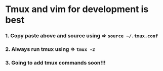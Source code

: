 # Tmux and vim for development is best

### 1. Copy paste above and source using => ```source ~/.tmux.conf```
### 2. Always run tmux using 		 => ```tmux -2```
### 3. Going to add tmux commands soon!!!
